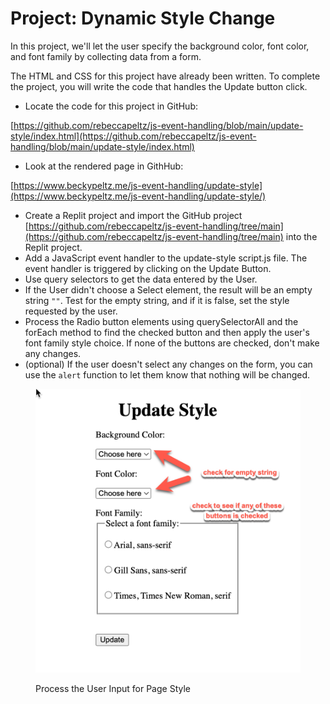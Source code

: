# Project: Dynamic Style Change

In this project, we'll let the user specify the background color, font color, and font family by collecting data from a form.

The HTML and CSS for this project have already been written.  To complete the project, you will write the code that handles the Update button click.

* Locate the code for this project in GitHub:

[https://github.com/rebeccapeltz/js-event-handling/blob/main/update-style/index.html](https://github.com/rebeccapeltz/js-event-handling/blob/main/update-style/index.html)

* Look at the rendered page in GithHub:&#x20;

[https://www.beckypeltz.me/js-event-handling/update-style](https://www.beckypeltz.me/js-event-handling/update-style/)

* Create a Replit project and import the GitHub project [https://github.com/rebeccapeltz/js-event-handling/tree/main](https://github.com/rebeccapeltz/js-event-handling/tree/main) into the Replit project.
* Add a JavaScript event handler to the update-style script.js file. The event handler is triggered by clicking on the Update Button.
* Use query selectors to get the data entered by the User.
* If the User didn't choose a Select element, the result will be an empty string `""`. Test for the empty string, and if it is false, set the style requested by the user. &#x20;
* Process the Radio button elements using querySelectorAll and the forEach method to find the checked button and then apply the user's font family style choice.  If none of the buttons are checked, don't make any changes.
* (optional) If the user doesn't select any changes on the form, you can use the `alert` function to let them know that nothing will be changed.

<figure><img src="../.gitbook/assets/image (57).png" alt=""><figcaption><p>Process the User Input for Page Style</p></figcaption></figure>
